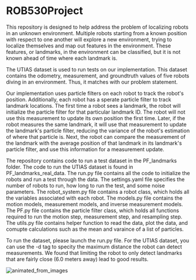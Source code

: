 # ROB530Project

This repository is designed to help address the problem of localizing robots in an unknown environment. Multiple robots starting from a known position with respect to one another will explore a new environment, trying to localize themselves and map out features in the environment. These features, or landmarks, in the environment can be classified, but it is not known ahead of time where each landmark is. 

The UTIAS dataset is used to run tests on our implementation. This dataset contains the odometry, measurement, and groundtruth values of five robots diving in an environment. Thus, it matches with our problem statement. 

Our implementation uses particle filters on each robot to track the robot's position. Additionally, each robot has a sperate particle filter to track landmark locations. The first time a robot sees a landmark, the robot will initialize the particle filter for that particular landmark ID. The robot will not use this measurement to update its own position the first time. Later, if the robot measures the same landmark, it will use that measurement to update the landmark's particle filter, reducing the variance of the robot's estimation of where that particle is. Next, the robot can compare the measurement of the landmark with the average position of that landmark in its landmark's particle filter, and use this information for a measurement update. 

The repository contains code to run a test dataset in the PF_landmarks folder. The code to run the UTIAS dataset is found in PF_landmarks_real_data. 
The run.py file contains all the code to initialize the robots and run a test through the data.
The settings.yaml file specifies the number of robots to run, how long to run the test, and some noise parameters.
The robot_system.py file contains a robot class, which holds all the variables associated with each robot. 
The models.py file contains the motion models, measurement models, and inverse measurement models.
The PF.py file contains the particle filter class, which holds all functions required to run the motion step, measurement step, and resampling step. 
The utils.py file contains helper function to read the data, plot the data, and comupte calculations such as the mean and varaince of a list of particles.

To run the dataset, please launch the run.py file. For the UTIAS dataset, you can use the -d tag to specity the maximum distance the robot can detect measurements. We found that limiting the robot to only detect landmarks that are fairly close (6.0 meters away) lead to good results.

![animated_from_images](https://user-images.githubusercontent.com/92048856/233205552-24041044-36d6-454f-ab79-2f9ba470bf5d.gif)

